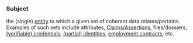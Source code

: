 ### Subject

the (single) <a href="https://essif-lab.github.io/framework/docs/terms/entity" hovertext="Entity: someone or something that is known to exist.">entity</a> to which a given set of coherent data relates/pertains. Examples of such sets include attributes, <a href="https://essif-lab.github.io/framework/docs/terms/assertion" hovertext="Assertion: a declaration/statement, made by a specific Party, that something is the case.">Claims/Assertions</a>, files/dossiers, <a href="https://essif-lab.github.io/framework/docs/terms/credential" hovertext="Credential: data, representing a set of Assertions (claims, statements), authored and signed by, or on behalf of, a specific Party.">(verifiable) credentials</a>, <a href="https://essif-lab.github.io/framework/docs/terms/partial-identity" hovertext="Partial identity (of an Entity): all Knowledge that a specific Party (= the Owner of the partial identity) has about that Entity (= the 'Subject' of the partial identity).">(partial) identities</a>, <a href="https://essif-lab.github.io/framework/docs/terms/employment-contract" hovertext="Employment Contract (between two Parties, concerning a set of Actors): an agreement/contract between these Parties that states (or refers to) all (sets of) rights and duties under which the Actors (the Subjects of the contract), that are controlled by one Party, can and/or must work for the other Party.">employment contracts</a>, etc.